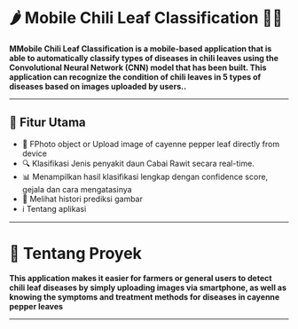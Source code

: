 # 🌶️ Mobile Chili Leaf Classification 🍃📱

**MMobile Chili Leaf Classification is a mobile-based application that is able to automatically classify types of diseases in chili leaves using the Convolutional Neural Network (CNN) model that has been built. This application can recognize the condition of chili leaves in 5 types of diseases based on images uploaded by users..**

---

## 🚀 Fitur Utama

- 📸 FPhoto object or Upload image of cayenne pepper leaf directly from device
- 🔍 Klasifikasi Jenis penyakit daun Cabai Rawit secara real-time.
- 📊 Menampilkan hasil klasifikasi lengkap dengan confidence score, gejala dan cara mengatasinya
- 📝 Melihat histori prediksi gambar
- ℹ️ Tentang aplikasi

- ---

# 📑 Tentang Proyek
**This application makes it easier for farmers or general users to detect chili leaf diseases by simply uploading images via smartphone, as well as knowing the symptoms and treatment methods for diseases in cayenne pepper leaves**

- ---
